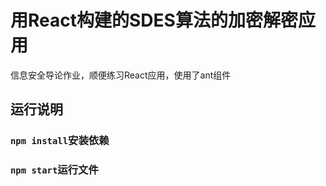 # 用React构建的SDES算法的加密解密应用

信息安全导论作业，顺便练习React应用，使用了ant组件

## 运行说明
### `npm install`安装依赖

### `npm start`运行文件



